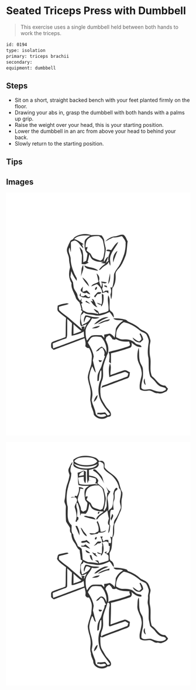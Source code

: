 # Seated Triceps Press with Dumbbell
> This exercise uses a single dumbbell held between both hands to work the triceps.

``` 
id: 0194 
type: isolation 
primary: triceps brachii 
secondary:  
equipment: dumbbell 
``` 

## Steps

 - Sit on a short, straight backed bench with your feet planted firmly on the floor.
 - Drawing your abs in, grasp the dumbbell with both hands with a palms up grip.
 - Raise the weight over your head, this is your starting position.
 - Lower the dumbbell in an arc from above your head to behind your back.
 - Slowly return to the starting position.

## Tips


## Images

![](./../svg/0194-relaxation.svg)

![](./../svg/0194-tension.svg)
